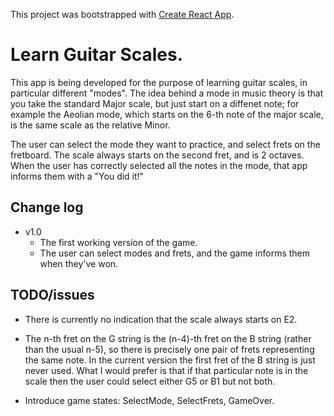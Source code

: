 This project was bootstrapped with [Create React App](https://github.com/facebook/create-react-app).

# Learn Guitar Scales.

This app is being developed for the purpose of learning guitar scales, in particular different "modes". The idea behind a mode in music theory is that you take the standard Major scale, but just start on a diffenet note; for example the Aeolian mode, which starts on the 6-th note of the major scale, is the same scale as the relative Minor.

The user can select the mode they want to practice, and select frets on the fretboard. The scale always starts on the second fret, and is 2 octaves. When the user has correctly selected all the notes in the mode, that app informs them with a "You did it!"

## Change log
* v1.0 
  - The first working version of the game.
  - The user can select modes and frets, and the game informs them when they've won.

## TODO/issues

* There is currently no indication that the scale always starts on E2.

* The n-th fret on the G string is the (n-4)-th fret on the B string (rather than the usual n-5), so there is precisely one pair of frets representing the same note. In the current version the first fret of the B string is just never used. What I would prefer is that if that particular note is in the scale then the user could select either G5 or B1 but not both.

* Introduce game states: SelectMode, SelectFrets, GameOver.